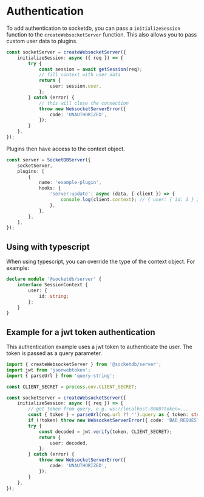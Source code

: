 # Authentication

To add authentication to socketdb, you can pass a `initializeSession` function to the `createWebsocketServer` function. This also allows you to pass custom user data to plugins.

```ts
const socketServer = createWebsocketServer({
	initializeSession: async ({ req }) => {
		try {
			const session = await getSession(req);
			// fill context with user data
			return {
				user: session.user,
			};
		} catch (error) {
			// this will close the connection
			throw new WebsocketServerError({
				code: 'UNAUTHORIZED',
			});
		}
	},
});
```

Plugins then have access to the context object.

```ts
const server = SocketDBServer({
	socketServer,
	plugins: [
		{
			name: 'example-plugin',
			hooks: {
				'server:update': async (data, { client }) => {
					console.log(client.context); // { user: { id: 1 } }
				},
			},
		},
	],
});
```

## Using with typescript

When using typescript, you can override the type of the context object. For example:

```ts
declare module '@socketdb/server' {
	interface SessionContext {
		user: {
			id: string;
		};
	}
}
```

## Example for a jwt token authentication

This authentication example uses a jwt token to authenticate the user. The token is passed as a query parameter.

```ts
import { createWebsocketServer } from '@socketdb/server';
import jwt from 'jsonwebtoken';
import { parseUrl } from 'query-string';

const CLIENT_SECRET = process.env.CLIENT_SECRET;

const socketServer = createWebsocketServer({
	initializeSession: async ({ req }) => {
		// get token from query, e.g. ws://localhost:8080?token=...
		const { token } = parseUrl(req.url ?? '').query as { token: string };
		if (!token) throw new WebsocketServerError({ code: 'BAD_REQUEST' });
		try {
			const decoded = jwt.verify(token, CLIENT_SECRET);
			return {
				user: decoded,
			};
		} catch (error) {
			throw new WebsocketServerError({
				code: 'UNAUTHORIZED',
			});
		}
	},
});
```
